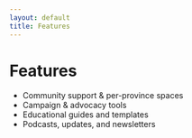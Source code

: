 ```yaml
---
layout: default
title: Features
---
```


# Features
- Community support & per-province spaces  
- Campaign & advocacy tools  
- Educational guides and templates  
- Podcasts, updates, and newsletters
